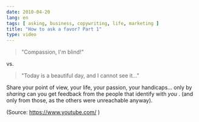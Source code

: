 ```yaml
---
date: 2010-04-20
lang: en
tags: [ asking, business, copywriting, life, marketing ]
title: "How to ask a favor? Part 1"
type: video
---
```


> <div>
>
> "Compassion, I'm blind!"
>
> </div>

vs.

> <div>
>
> "Today is a beautiful day, and I cannot see it..."
>
> </div>

Share your point of view, your life, your passion, your handicaps...
only by *sharing* can you get feedback from the people that identify
with *you* . (and only from those, as the others were unreachable
anyway).

(Source: <https://www.youtube.com/> )

